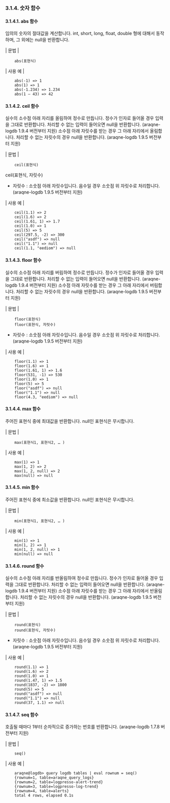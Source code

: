 ### 3.1.4. 숫자 함수

#### 3.1.4.1. abs 함수

임의의 숫자의 절대값을 계산합니다. int, short, long, float, double 형에 대해서 동작하며, 그 외에는 null을 반환합니다.

\| 문법 \|

~~~~
	abs(표현식)
~~~~

\| 사용 예 \|

~~~~
	abs(-1) => 1
	abs(1) => 1
	abs(-1.234) => 1.234
	abs(1 – 43) => 42
~~~~

#### 3.1.4.2. ceil 함수

실수의 소수점 아래 자리를 올림하여 정수로 만듭니다. 정수가 인자로 들어올 경우 입력을 그대로 반환합니다. 처리할 수 없는 입력이 들어오면 null을 반환합니다. (araqne-logdb 1.9.4 버전부터 지원)
소수점 아래 자릿수를 받는 경우 그 아래 자리에서 올림합니다. 처리할 수 없는 자릿수의 경우 null을 반환합니다. (araqne-logdb 1.9.5 버전부터 지원)

\| 문법 \|

~~~~
	ceil(표현식)
~~~~

ceil(표현식, 자릿수)

* 자릿수 : 소숫점 아래 자릿수입니다. 음수일 경우 소숫점 위 자릿수로 처리합니다. (araqne-logdb 1.9.5 버전부터 지원)

\| 사용 예 \|

~~~~
	ceil(1.1) => 2
	ceil(1.6) => 2
	ceil(1.61, 1) => 1.7
	ceil(1.0) => 1
	ceil(5) => 5
	ceil(297.5, -2) => 300
	ceil("asdf") => null
	ceil("1.1") => null
	ceil(1.1, "eediom") => null
~~~~

#### 3.1.4.3. floor 함수

실수의 소수점 아래 자리를 버림하여 정수로 만듭니다. 정수가 인자로 들어올 경우 입력을 그대로 반환합니다. 처리할 수 없는 입력이 들어오면 null을 반환합니다. (araqne-logdb 1.9.4 버전부터 지원)
소수점 아래 자릿수를 받는 경우 그 아래 자리에서 버림합니다. 처리할 수 없는 자릿수의 경우 null을 반환합니다. (araqne-logdb 1.9.5 버전부터 지원)

\| 문법 \|

~~~~
	floor(표현식)
	floor(표현식, 자릿수)
~~~~

 * 자릿수 : 소숫점 아래 자릿수입니다. 음수일 경우 소숫점 위 자릿수로 처리합니다. (araqne-logdb 1.9.5 버전부터 지원)

\| 사용 예 \|

~~~~
	floor(1.1) => 1
	floor(1.6) => 1
	floor(1.61, 1) => 1.6
	floor(531, -1) => 530
	floor(1.0) => 1
	floor(5) => 5
	floor("asdf") => null
	floor("1.1") => null
	floor(4.3, "eediom") => null
~~~~

#### 3.1.4.4. max 함수

주어진 표현식 중에 최대값을 반환합니다. null인 표현식은 무시합니다.

\| 문법 \|

~~~~
	max(표현식1, 표현식2, … )
~~~~

\| 사용 예 \|

~~~~
	max(1) => 1
	max(1, 2) => 2
	max(1, 2, null) => 2
	max(null) => null
~~~~

#### 3.1.4.5. min 함수

주어진 표현식 중에 최소값을 반환합니다. null인 표현식은 무시합니다.

\| 문법 \|

~~~~
	min(표현식1, 표현식2, … )
~~~~


\| 사용 예 \|

~~~~
	min(1) => 1
	min(1, 2) => 1
	min(1, 2, null) => 1
	min(null) => null
~~~~

#### 3.1.4.6. round 함수

실수의 소수점 아래 자리를 반올림하여 정수로 만듭니다. 정수가 인자로 들어올 경우 입력을 그대로 반환합니다. 처리할 수 없는 입력이 들어오면 null을 반환합니다. (araqne-logdb 1.9.4 버전부터 지원)
소수점 아래 자릿수를 받는 경우 그 아래 자리에서 반올림합니다. 처리할 수 없는 자릿수의 경우 null을 반환합니다. (araqne-logdb 1.9.5 버전부터 지원)

\| 문법 \|

~~~~
	round(표현식)
	round(표현식, 자릿수)
~~~~



 * 자릿수 : 소숫점 아래 자릿수입니다. 음수일 경우 소숫점 위 자릿수로 처리합니다. (araqne-logdb 1.9.5 버전부터 지원)

\| 사용 예 \|

~~~~
	round(1.1) => 1
	round(1.6) => 2
	round(1.0) => 1
	round(1.47, 1) => 1.5
	round(1837, -2) => 1800
	round(5) => 5
	round("asdf") => null
	round("1.1") => null
	round(37, 1.1) => null
~~~~

#### 3.1.4.7. seq 함수

호출될 때마다 1부터 순차적으로 증가하는 번호를 반환합니다. (araqne-logdb 1.7.8 버전부터 지원)

\| 문법 \|

~~~~
	seq()
~~~~

\| 사용 예 \|

~~~
    araqne@logdb> query logdb tables | eval rownum = seq()
    {rownum=1, table=araqne_query_logs}
    {rownum=2, table=logpresso-alert-trend}
    {rownum=3, table=logpresso-log-trend}
    {rownum=4, table=alerts}
    total 4 rows, elapsed 0.1s
~~~
